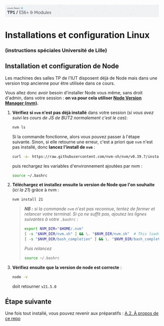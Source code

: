 <img src="images/readme/header-small.jpg" >

# Installations et configuration Linux<!-- omit in toc -->
### (instructions spéciales Université de Lille)<!-- omit in toc -->

## Installation et configuration de Node

Les machines des salles TP de l'IUT disposent déjà de Node mais dans une version trop ancienne pour être utilisée dans ce cours.

Vous allez donc avoir besoin d'installer Node vous même, sans droit d'admin, dans votre session : **on va pour cela utiliser [Node Version Manager (nvm)](https://github.com/nvm-sh/nvm).**
1. **Vérifiez si `nvm` n'est pas déjà installé** dans votre session (_si vous avez suivi les cours de JS de BUT2 normalement c'est le cas_):
	```bash
	nvm ls
	```
	Si la commande fonctionne, alors vous pouvez passer à l'étape suivante.
	Sinon, si elle retourne une erreur, c'est a priori que `nvm` n'est pas installé, donc **lancez l'install de `nvm`** :
	```bash
	curl -o- https://raw.githubusercontent.com/nvm-sh/nvm/v0.39.7/install.sh | bash
	```
	puis rechargez les variables d'environnement ajoutées par nvm :
	```bash
	source ~/.bashrc
	```
2. **Téléchargez et installez ensuite la version de Node que l'on souhaite** (_ici la 21_) grâce à nvm :
	```bash
	nvm install 21
	```
	> _**NB :** si la commande `nvm` n'est pas reconnue, tentez de fermer et relancer votre terminal. Si ça ne suffit pas, ajoutez les lignes suivantes à votre `.bashrc` :_
	> ```bash
	> export NVM_DIR="$HOME/.nvm"
	> [ -s "$NVM_DIR/nvm.sh" ] && \. "$NVM_DIR/nvm.sh"  # This loads nvm
	> [ -s "$NVM_DIR/bash_completion" ] && \. "$NVM_DIR/bash_completion"  # This loads nvm bash_completion
	> ```
	> _Puis relancez_
	> ```bash
	> source ~/.bashrc
	> ```
3. **Vérifiez ensuite que la version de node est correcte** :
	```bash
	node -v
	```
	doit retourner `v21.5.0`


## Étape suivante <!-- omit in toc -->
Une fois tout installé, vous pouvez revenir aux préparatifs : [A.2. À propos de ce repo](A-preparatifs.md#a2-à-propos-de-ce-repo)